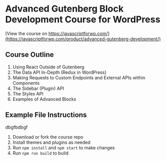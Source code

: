 # Advanced Gutenberg Block Development Course for WordPress

[View the course on https://javascriptforwp.com/](https://javascriptforwp.com/product/advanced-gutenberg-development/)

## Course Outline

1. Using React Outside of Gutenberg
2. The Data API In-Depth (Redux in WordPress)
3. Making Requests to Custom Endpoints and External APIs within Components
4. The Sidebar (Plugin) API
5. The Styles API
6. Examples of Advanced Blocks

## Example File Instructions
dbgfbdbgf
1. Download or fork the course repo
2. Install themes and plugins as needed
3. Run `npm install` and `npm start` to make changes
4. Run `npm run build` to build
